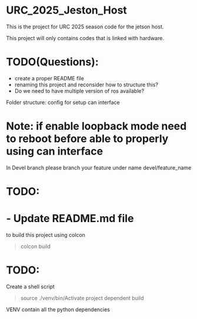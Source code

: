# URC_2025_Jeston_Host
This is the project for URC 2025 season code for the jetson host.

This project will only contains codes that is linked with hardware.

# TODO(Questions):
- create a proper README file
- renaming this project and reconsider how to structure this?
- Do we need to have multiple version of ros available?

Folder structure:
config for setup can interface

Note:
if enable loopback mode need to reboot before able to properly using can interface
=======
In Devel branch please branch your feature under name devel/feature_name


# TODO:
# - Update README.md file

to build this project using colcon

> colcon build

# TODO:
Create a shell script
> source ./venv/bin/Activate
> project dependent build

VENV contain all the python dependencies

